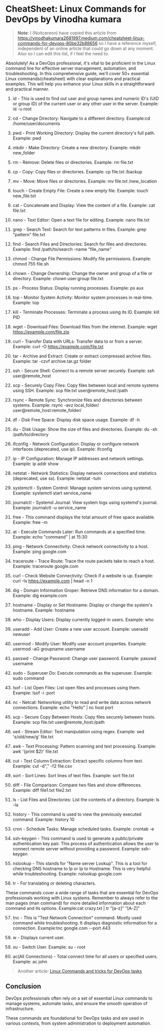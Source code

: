 # CheatSheet: Linux Commands for DevOps by Vinodha kumara

> **Note**: I (Noitcereon) have copied this article from https://vinodhakumara2681997.medium.com/cheatsheet-linux-commands-for-devops-80be32b88656 so I have a reference myself, independent of an online article that could go down at any moment. Also so I can edit this list, if I feel the need to.

Absolutely! As a DevOps professional, it's vital to be proficient in the Linux command line for effective server management, automation, and troubleshooting. In this comprehensive guide, we'll cover 50+ essential Linux commands(cheatsheet) with clear explanations and practical examples. This will help you enhance your Linux skills in a straightforward and practical manner.

1. id - This is used to find out user and group names and numeric ID's (UID or group ID) of the current user or any other user in the server.
    Example: id -u root

2. cd - Change Directory: Navigate to a different directory.
Example:cd /home/user/documents

3. pwd - Print Working Directory: Display the current directory's full path. Example: pwd

4. mkdir - Make Directory: Create a new directory.
Example: mkdir new_folder

5. rm - Remove: Delete files or directories.
Example: rm file.txt

6. cp - Copy: Copy files or directories.
Example: cp file.txt /backup

7. mv - Move: Move files or directories.
Example: mv file.txt /new_location

8. touch - Create Empty File: Create a new empty file.
Example: touch new_file.txt

9. cat - Concatenate and Display: View the content of a file.
Example: cat file.txt

10. nano - Text Editor: Open a text file for editing.
Example: nano file.txt

11. grep - Search Text: Search for text patterns in files.
Example: grep "pattern" file.txt

12. find - Search Files and Directories: Search for files and directories. Example: find /path/to/search -name "file_name"

13. chmod - Change File Permissions: Modify file permissions.
Example: chmod 755 file.sh

14. chown - Change Ownership: Change the owner and group of a file or directory.
Example: chown user:group file.txt

15. ps - Process Status: Display running processes.
Example: ps aux

16. top - Monitor System Activity: Monitor system processes in real-time. Example: top

17. kill - Terminate Processes: Terminate a process using its ID.
Example: kill PID

18. wget - Download Files: Download files from the internet.
Example: wget https://example.com/file.zip

19. curl - Transfer Data with URLs: Transfer data to or from a server. Example: curl -O https://example.com/file.txt

20. tar - Archive and Extract: Create or extract compressed archive files. Example: tar -czvf archive.tar.gz folder

21. ssh - Secure Shell: Connect to a remote server securely.
Example: ssh user@remote_host

22. scp - Securely Copy Files: Copy files between local and remote systems using SSH.
Example: scp file.txt user@remote_host:/path

23. rsync - Remote Sync: Synchronize files and directories between systems.
Example: rsync -avz local_folder/ user@remote_host:remote_folder/

24. df - Disk Free Space: Display disk space usage.
Example: df -h

25. du - Disk Usage: Show the size of files and directories.
Example: du -sh /path/to/directory

26. ifconfig - Network Configuration: Display or configure network interfaces (deprecated, use ip).
Example: ifconfig

27. ip - IP Configuration: Manage IP addresses and network settings. Example: ip addr show

28. netstat - Network Statistics: Display network connections and statistics (deprecated, use ss).
Example: netstat -tuln

29. systemctl - System Control: Manage system services using systemd. Example: systemctl start service_name

30. journalctl - Systemd Journal: View system logs using systemd's journal.
Example: journalctl -u service_name

31. free - This command displays the total amount of free space available.
Example: free -m

32. at - Execute Commands Later: Run commands at a specified time. Example: echo "command" | at 15:30

33. ping - Network Connectivity: Check network connectivity to a host. Example: ping google.com

34. traceroute - Trace Route: Trace the route packets take to reach a host. Example: traceroute google.com

35. curl - Check Website Connectivity: Check if a website is up.
Example: curl -Is https://example.com | head -n 1

36. dig - Domain Information Groper: Retrieve DNS information for a domain.
Example: dig example.com

37. hostname - Display or Set Hostname: Display or change the system's hostname.
Example: hostname

38. who - Display Users: Display currently logged-in users.
Example: who

39. useradd - Add User: Create a new user account.
Example: useradd newuser

40. usermod - Modify User: Modify user account properties.
Example: usermod -aG groupname username

41. passwd - Change Password: Change user password.
Example: passwd username

42. sudo - Superuser Do: Execute commands as the superuser.
Example: sudo command

43. lsof - List Open Files: List open files and processes using them. Example: lsof -i :port

44. nc - Netcat: Networking utility to read and write data across network connections.
Example: echo "Hello" | nc host port

45. scp - Secure Copy Between Hosts: Copy files securely between hosts. Example: scp file.txt user@remote_host:/path

46. sed - Stream Editor: Text manipulation using regex.
Example: sed 's/old/new/g' file.txt

47. awk - Text Processing: Pattern scanning and text processing.
Example: awk '{print $2}' file.txt

48. cut - Text Column Extraction: Extract specific columns from text. Example: cut -d"," -f2 file.csv

49. sort - Sort Lines: Sort lines of text files.
Example: sort file.txt

50. diff - File Comparison: Compare two files and show differences. Example: diff file1.txt file2.txt

51. ls - List Files and Directories: List the contents of a directory.
Example: ls -la

52. history - This command is used to view the previously executed command.
Example: history 10

53. cron - Schedule Tasks: Manage scheduled tasks.
Example: crontab -e

54. ssh-keygen - This command is used to generate a public/private authentication key pair. This process of authentication allows the user to connect remote server without providing a password.
Example: ssh-keygen

55. nslookup - This stands for "Name server Lookup". This is a tool for checking DNS hostname to Ip or Ip to Hostname. This is very helpful while troubleshooting.
Example: nslookup google.com

56. tr - For translating or deleting characters.

These commands cover a wide range of tasks that are essential for DevOps professionals working with Linux systems. Remember to always refer to the man pages (man command) for more detailed information about each command and its options.
Example:cat crazy.txt | tr "[a-z]" "[A-Z]"

57. tnc - This is "Test Network Connection" command. Mostly used command while troubleshooting. It displays diagnostic information for a connection.
Example:tnc google.com --port 443

58. w - Displays current user.

59. su - Switch User.
Example: su - root

60. ac(All Connections) - Total connect time for all users or specified users.
Example: ac john

> Another article: [Linux Commands and tricks for DevOps tasks](https://vinodhakumara2681997.medium.com/top-linux-commands-and-tricks-for-devops-tasks-42cf93aa77e0)

## Conclusion

DevOps professionals often rely on a set of essential Linux commands to manage systems, automate tasks, and ensure the smooth operation of infrastructure. 

These commands are foundational for DevOps tasks and are used in various contexts, from system administration to deployment automation.